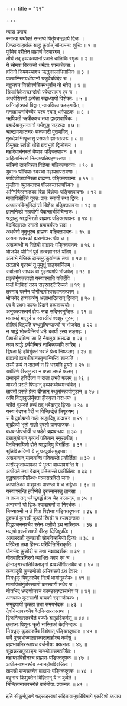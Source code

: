 +++
title = "२१"

+++

व्यास उवाच  
स्नात्वा यथोक्तं सन्तर्प्य पितॄंश्चन्द्रक्षये द्विजः ।  
पिण्डान्वाहार्यकं श्राद्धं कुर्यात् सौम्यमनाः शुचिः ॥ १ ॥  
पूर्वमेव परीक्षेत ब्राह्मणं वेदपारगम् ।  
तीर्थं तद् हव्यकव्यानां प्रदाने चातिथिः स्मृतः ॥ २ ॥  
ये सोमपा विरजसो धर्मज्ञाः शान्तचेतसः ।  
व्रतिनो नियमस्थाश्च ऋतुकालाभिगामिनः ॥ ३ ॥  
पञ्चाग्निरप्यधीयानो यजुर्वेदविदेव च ।  
बह्वृचश्च त्रिसौपर्णस्त्रिमधुर्वाथ यो भवेत् ॥ ४ ॥  
त्रिणाचिकेतच्छन्दोगो ज्येष्ठसामग एव च ।  
अथर्वशिरसो ऽध्येता रुद्राध्यायी विशेषतः ॥ ५ ॥  
अग्निहोत्रपरो विद्वान् न्यायविच्च षडङ्गवित् ।  
मन्त्रब्राह्मणविच्चैव यश्च स्याद् धर्मपाठकः ॥ ६ ॥  
ऋषिव्रती ऋषीकश्च तथा द्वादशवार्षिकः ।  
ब्रह्मदेयानुसन्तानो गर्भशुद्धः सहस्रदः ॥ ७ ॥  
चान्द्रायणव्रतचरः सत्यवादी पुराणवित् ।  
गुरुदेवाग्निपूजासु प्रसक्तो ज्ञानतत्परः ॥ ८ ॥  
विमुक्तः सर्वतो धीरो ब्रह्मभूतो द्विजोत्तमः ।  
महादेवार्चनरतो वैष्णवः पङ्क्तिपावनः ॥ ९ ॥  
अहिंसानिरतो नित्यमप्रतिग्रहणस्तथा ।  
सत्रिणो दाननिरता विज्ञेयाः पङ्क्तिपावनाः ॥ १० ॥  
युवानः श्रोत्रियाः स्वस्था महायज्ञपरायणाः ।  
सावित्रीजापनिरता ब्राह्मणाः पङ्क्तिपावनाः ॥ ११ ॥  
कुलीनाः श्रुतवन्तश्च शीलवन्तस्तपस्विनः ।  
अग्निचित्स्नातका विप्रा विज्ञेयाः पङ्क्तिपावनाः ॥ १२ ॥  
मातापित्रोर्हिते युक्तः प्रातः स्नायी तथा द्विजः ।  
अध्यात्मविन्मुनिर्दान्तो विज्ञेयः पङ्क्तिपावनः ॥ १३ ॥  
ज्ञाननिष्ठो महायोगी वेदान्तार्थविचिन्तकः ।  
श्रद्धालुः श्राद्धनिरतो ब्राह्मणः पङ्क्तिपावनः ॥ १४ ॥  
वेदविद्यारतः स्नातो ब्रह्मचर्यपरः सदा ।  
अथर्वणो मुमुक्षुश्च ब्राह्मणः पङ्क्तिपावनः ॥ १५ ॥  
असमानप्रवरको ह्यसगोत्रस्तथैव च ।  
असम्बन्धी च विज्ञेयो ब्राह्मणः पङ्क्तिपावनः ॥ १६ ॥  
भोजयेद् योगिनं पूर्वं तत्त्वज्ञानरतं यतिम् ।  
अलाभे नैष्ठिकं दान्तमुपकुर्वाणकं तथा ॥ १७ ॥  
तदलाभे गृहस्थं तु मुमुक्षुं सङ्गवर्जितम् ।  
सर्वालाभे साधकं वा गृहस्थमपि भोजयेत् ॥ १८ ॥  
प्रकृतेर्गुणतत्त्वज्ञो यस्याश्नाति यतिर्हविः ।  
फलं वेदविदां तस्य सहस्रादतिरिच्यते ॥ १९ ॥  
तस्माद् यत्नेन योगीन्द्रमीश्वरज्ञानतत्परम् ।  
भोजयेद् हव्यकव्येषु अलाभादितरान् द्विजान् ॥ २० ॥  
एष वै प्रथमः कल्पः प्रिदाने हव्यकव्ययोः ।  
अनुकल्पस्त्वयं ज्ञेयः सदा सद्भिरनुष्ठितः ॥ २१ ॥  
मातामहं मातुलं च स्वस्त्रीयं श्वशुरं गुरुम् ।  
दौहित्रं विट्पतिं बन्धुमृत्विग्याज्यौ च भोजयेत् ॥ २२ ॥  
न श्राद्धे भोजयेन्मित्रं धनैः कार्यो ऽस्य सङ्ग्रहः ।  
पैशाची दक्षिणा सा हि नैवामुत्र फलप्रदा ॥ २३ ॥  
काम श्राद्धे ऽर्चयेन्मित्रं नाभिरूपमपि त्वरिम् ।  
द्विषता हि हविर्भुक्तं भवति प्रेत्य निष्फलम् ॥ २४ ॥  
ब्राह्मणो ह्यनधीयानस्तृणाग्निरिव शाम्यति ।  
तस्मै हव्यं न दातव्यं न हि भस्मनि हूयते ॥ २५ ॥  
यथेरिणे बीजमुप्त्वा न वप्ता लभते फलम् ।  
तथानृचे हविर्दत्त्वा न दाता लभते फलम् ॥ २६ ॥  
यावतो ग्रसते पिण्डान् हव्यकव्येष्वमन्त्रवित् ।  
तावतो ग्रसते प्रेत्य दीप्तान् स्थूलांस्त्वयोगुडान् ॥ २७ ॥  
अपि विद्याकुलैर्युक्ता हीनवृत्ता नराधमाः ।  
यत्रैते भुञ्जते हव्यं तद् भवेदासुर द्विजाः ॥ २८ ॥  
यस्य वेदश्च वेदी च विच्छिद्येते त्रिपूरुषम् ।  
स वै दुर्ब्राह्मणो नार्हः श्राद्धादिषु कदाचन ॥ २९ ॥  
शूद्रप्रेष्यो भृतो राज्ञो वृषलो ग्रामयाजकः ।  
बधबन्धोपजीवी च षडेते ब्रह्मबन्धवः ॥ ३० ॥  
दत्तानुयोगान् वृत्यर्थं पतितान् मनुरब्रवीत् ।  
वेदविक्रायिणो ह्येते श्राद्धादिषु विगर्हिताः ॥ ३१ ॥  
श्रुतिविक्रयिणो ये तु परपूर्वासमुद्भवाः ।  
असमानान् याजयन्ति पतितास्ते प्रकीर्तिताः ॥ ३२ ॥  
असंस्कृताध्यापका ये भृत्या वाध्यापयन्ति ये ।  
अधीयते तथा वेदान् पतितास्ते प्रकीर्तिताः ॥ ३३ ॥  
वृद्धश्रावकनिर्ग्रन्थाः पञ्चरात्रविदो जनाः ।  
कापालिकाः पाशुपताः पाषण्डा ये च तद्विधाः ॥ ३४ ॥  
यस्याश्नन्ति हवींष्येते दुरात्मानस्तु तामसाः ।  
न तस्य तद् भवेच्छ्राद्धं प्रेत्य चेह फलप्रदम् ॥ ३५ ॥  
अनाश्रमो यो द्विजः स्यादाश्रमी वा निरर्थकः ।  
मिथ्याश्रमी च ते विप्रा विज्ञेयाः पङ्क्तिदूषकाः ॥ ३६ ॥  
दुश्चर्मा कुनखी कुष्ठी श्वित्री च श्यावदन्तकः ।  
विद्धप्रजननश्चैव स्तेनः क्लीबो ऽथ नास्तिकः ॥ ३७ ॥  
मद्यपो वृषलीसक्तो वीरहा दिधिषूपतिः ।  
आगारदाही कुण्डाशी सोमविक्रयिणो द्विजाः ॥ ३८ ॥  
परिवेत्ता तथा हिंस्त्रः परिवित्तिर्निराकृतिः ।  
पौनर्भवः कुसीदी च तथा नक्षत्रदर्शकः ॥ ३९ ॥  
गीतवादित्रनिरतो व्याधितः काण एव च ।  
हीनाङ्गश्चातिरिक्ताङ्गो ह्यवकीर्णिस्तथैव च ॥ ४० ॥  
कन्यादूषी कुण्डगोलौ अभिशस्तो ऽथ देवलः ।  
मित्रध्रुक् पिशुनश्चैव नित्यं भार्यानुवर्तकः ॥ ४१ ॥  
मातापित्रोर्गुरोस्त्यागी दारत्यागी तथैव च ।  
गोत्रभिद् भ्रष्टशौचश्च काण्डस्पृष्टस्तथैव च ॥ ४२ ॥  
अनपत्यः कूटसाक्षी याचको रङ्गजीवकः ।  
समुद्रयायी कृतहा तथा समयभेदकः ॥ ४३ ॥  
देवनिन्दापरश्चैव वेदनिन्दारतस्तथा ।  
द्विजनिन्दारतश्चैते वर्ज्याः श्राद्धादिकर्मसु ॥ ४४ ॥  
कृतघ्नः पिशुनः क्रूरो नास्तिको वेदनिन्दकः ।  
मित्रध्रुक् कुहकश्चैव विशेषात् पङ्क्तिदूषकाः ॥ ४५ ॥  
सर्वे पुनरभोज्यान्नास्त्वदानार्हाश्च कर्मसु ।  
ब्रह्मभावनिरस्ताश्च वर्जनीयाः प्रयत्नतः ॥ ४६ ॥  
शूद्रान्नरसपुष्टाङ्गः सन्ध्योपासनवर्जितः ।  
महायज्ञविहीनश्च ब्राह्मणः पङ्क्तिदूषकः ॥ ४७ ॥  
अधीतनाशनश्चैव स्नानहोमविवर्जितः ।  
तामसो राजसश्चैव ब्राह्मणः पङ्क्तिदूषकः ॥ ४८ ॥  
बहुनात्र किमुक्तेन विहितान् ये न कुर्वते ।  
निन्दितानाचरन्त्येते वर्जनीयाः प्रयत्नतः ॥ ४९ ॥  
    
इति श्रीकूर्मपुराणे षट्साहस्त्र्यां संहितायामुपरिविभागे एकविशो ऽध्याय
